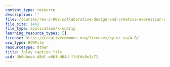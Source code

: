 ```yaml
---
content_type: resource
description: ''
file: /courses/res-3-002-collaborative-design-and-creative-expression-with-arduino-microcontrollers-january-iap-2017/3b0dbeabd8dfe661d64dffdfdc0e1c71_2039261.srt
file_size: 1462
file_type: application/x-subrip
learning_resource_types: []
license: https://creativecommons.org/licenses/by-nc-sa/4.0/
ocw_type: OCWFile
resourcetype: Other
title: 3play caption file
uid: 3b0dbeab-d8df-e661-d64d-ffdfdc0e1c71
---
```

